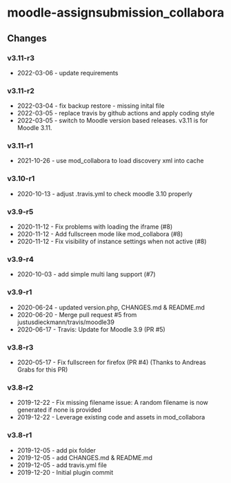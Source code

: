 moodle-assignsubmission_collabora
=================================

Changes
-------

### v3.11-r3

* 2022-03-06 - update requirements

### v3.11-r2

* 2022-03-04 - fix backup restore - missing inital file
* 2022-03-05 - replace travis by github actions and apply coding style
* 2022-03-05 - switch to Moodle version based releases. v3.11 is for Moodle 3.11.

### v3.11-r1

* 2021-10-26 - use mod_collabora to load discovery xml into cache

### v3.10-r1

* 2020-10-13 - adjust .travis.yml to check moodle 3.10 properly

### v3.9-r5

* 2020-11-12 - Fix problems with loading the iframe (#8)
* 2020-11-12 - Add fullscreen mode like mod_collabora (#8)
* 2020-11-12 - Fix visibility of instance settings when not active (#8)

### v3.9-r4

* 2020-10-03 - add simple multi lang support (#7)

### v3.9-r1

* 2020-06-24 - updated version.php, CHANGES.md & README.md
* 2020-06-20 - Merge pull request #5 from justusdieckmann/travis/moodle39
* 2020-06-17 - Travis: Update for Moodle 3.9 (PR #5)

### v3.8-r3
* 2020-05-17 - Fix fullscreen for firefox (PR #4) (Thanks to Andreas Grabs for this PR)

### v3.8-r2
* 2019-12-22 - Fix missing filename issue: A random filename is now generated if none is provided
* 2019-12-22 - Leverage existing code and assets in mod_collabora

### v3.8-r1
* 2019-12-05 - add pix folder
* 2019-12-05 - add CHANGES.md & README.md
* 2019-12-05 - add travis.yml file
* 2019-12-20 - Initial plugin commit
